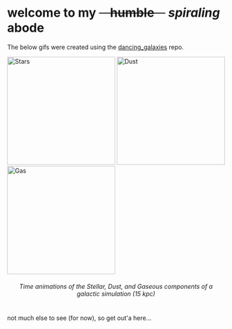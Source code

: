 # welcome to my ~~ㅤhumbleㅤ~~ *spiraling* abode

The below gifs were created using the [dancing_galaxies](https://github.com/deliriousMathematician/dancing_galaxies) repo.

<p float="left">
  <img src="t_span.gif" alt="Stars" width="250" />
  <img src="t_span_dust.gif" alt="Dust" width="250" /> 
  <img src="t_span_sph.gif" alt="Gas" width="250" />
</p>

<h6 align="center">Time animations of the Stellar, Dust, and Gaseous components of a galactic simulation (15 kpc)</h6>

#

not much else to see (for now), so get out'a here...
